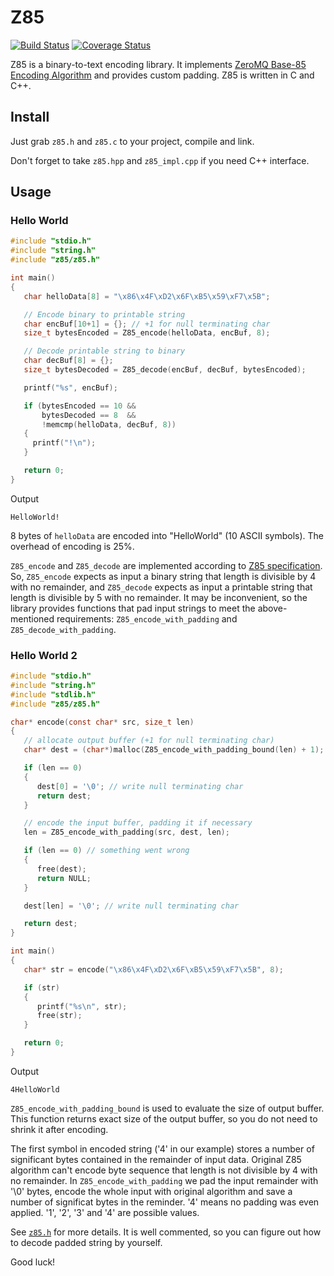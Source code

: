 # Z85

[![Build Status](https://travis-ci.org/artemkin/z85.svg?branch=master)](https://travis-ci.org/artemkin/z85)
[![Coverage Status](https://coveralls.io/repos/artemkin/z85/badge.png?branch=master)](https://coveralls.io/r/artemkin/z85?branch=master)

Z85 is a binary-to-text encoding library.
It implements [ZeroMQ Base-85 Encoding Algorithm](http://rfc.zeromq.org/spec:32/Z85) and provides custom padding. Z85 is written in C and C++.

## Install

Just grab <code>z85.h</code> and <code>z85.c</code> to your project, compile and link.

Don't forget to take <code>z85.hpp</code> and <code>z85_impl.cpp</code> if you need C++ interface.

## Usage

### Hello World

```c
#include "stdio.h"
#include "string.h"
#include "z85/z85.h"

int main()
{
   char helloData[8] = "\x86\x4F\xD2\x6F\xB5\x59\xF7\x5B";

   // Encode binary to printable string
   char encBuf[10+1] = {}; // +1 for null terminating char
   size_t bytesEncoded = Z85_encode(helloData, encBuf, 8);

   // Decode printable string to binary
   char decBuf[8] = {};
   size_t bytesDecoded = Z85_decode(encBuf, decBuf, bytesEncoded);

   printf("%s", encBuf);

   if (bytesEncoded == 10 &&
       bytesDecoded == 8  &&
       !memcmp(helloData, decBuf, 8))
   {
     printf("!\n");
   }

   return 0;
}
```

Output

```
HelloWorld!
```

8 bytes of <code>helloData</code> are encoded into "HelloWorld" (10 ASCII symbols). The overhead of encoding is 25%.

<code>Z85_encode</code> and <code>Z85_decode</code> are implemented according to
[Z85 specification](http://rfc.zeromq.org/spec:32/Z85).
So, <code>Z85_encode</code> expects as input a binary string that length is divisible by 4 with no remainder, and
<code>Z85_decode</code> expects as input a printable string that length is divisible by 5 with no remainder.
It may be inconvenient, so the library provides functions that pad input strings to meet the above-mentioned requirements:
<code>Z85_encode_with_padding</code> and <code>Z85_decode_with_padding</code>.

### Hello World 2

```c
#include "stdio.h"
#include "string.h"
#include "stdlib.h"
#include "z85/z85.h"

char* encode(const char* src, size_t len)
{
   // allocate output buffer (+1 for null terminating char)
   char* dest = (char*)malloc(Z85_encode_with_padding_bound(len) + 1);

   if (len == 0)
   {
      dest[0] = '\0'; // write null terminating char
      return dest;
   }

   // encode the input buffer, padding it if necessary
   len = Z85_encode_with_padding(src, dest, len);

   if (len == 0) // something went wrong
   {
      free(dest);
      return NULL;
   }

   dest[len] = '\0'; // write null terminating char

   return dest;
}

int main()
{
   char* str = encode("\x86\x4F\xD2\x6F\xB5\x59\xF7\x5B", 8);

   if (str)
   {
      printf("%s\n", str);
      free(str);
   }

   return 0;
}
```

Output

```
4HelloWorld
```

<code>Z85_encode_with_padding_bound</code> is used to evaluate the size of output buffer.
This function returns exact size of the output buffer, so you do not need to shrink it after encoding.

The first symbol in encoded string ('4' in our example) stores a number of significant bytes contained in the remainder of input data.
Original Z85 algorithm can't encode byte sequence that length is not divisible by 4 with no remainder. In <code>Z85_encode_with_padding</code>
we pad the input remainder with '\0' bytes, encode the whole input with original algorithm and save a number of significat bytes
in the reminder. '4' means no padding was even applied. '1', '2', '3' and '4' are possible values.

See <code>[z85.h](https://github.com/artemkin/z85/blob/master/src/z85.h)</code> for more details. It is well commented, so you can figure out
how to decode padded string by yourself.

Good luck!
